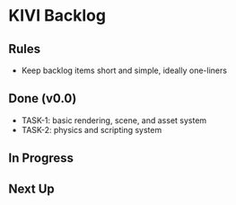 # KIVI Backlog

## Rules
- Keep backlog items short and simple, ideally one-liners

## Done (v0.0)

- TASK-1: basic rendering, scene, and asset system
- TASK-2: physics and scripting system

## In Progress

## Next Up